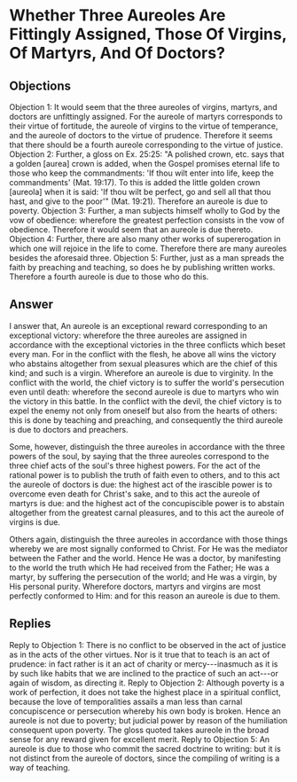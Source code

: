 # Whether Three Aureoles Are Fittingly Assigned, Those Of Virgins, Of Martyrs, And Of Doctors?
## Objections
Objection 1: It would seem that the three aureoles of virgins, martyrs, and doctors are unfittingly assigned. For the aureole of martyrs corresponds to their virtue of fortitude, the aureole of virgins to the virtue of temperance, and the aureole of doctors to the virtue of prudence. Therefore it seems that there should be a fourth aureole corresponding to the virtue of justice.
Objection 2: Further, a gloss on Ex. 25:25: "A polished crown, etc. says that a golden [aurea] crown is added, when the Gospel promises eternal life to those who keep the commandments: 'If thou wilt enter into life, keep the commandments' (Mat. 19:17). To this is added the little golden crown [aureola] when it is said: 'If thou wilt be perfect, go and sell all that thou hast, and give to the poor'" (Mat. 19:21). Therefore an aureole is due to poverty.
Objection 3: Further, a man subjects himself wholly to God by the vow of obedience: wherefore the greatest perfection consists in the vow of obedience. Therefore it would seem that an aureole is due thereto.
Objection 4: Further, there are also many other works of supererogation in which one will rejoice in the life to come. Therefore there are many aureoles besides the aforesaid three.
Objection 5: Further, just as a man spreads the faith by preaching and teaching, so does he by publishing written works. Therefore a fourth aureole is due to those who do this.
## Answer

I answer that, An aureole is an exceptional reward corresponding to an exceptional victory: wherefore the three aureoles are assigned in accordance with the exceptional victories in the three conflicts which beset every man. For in the conflict with the flesh, he above all wins the victory who abstains altogether from sexual pleasures which are the chief of this kind; and such is a virgin. Wherefore an aureole is due to virginity. In the conflict with the world, the chief victory is to suffer the world's persecution even until death: wherefore the second aureole is due to martyrs who win the victory in this battle. In the conflict with the devil, the chief victory is to expel the enemy not only from oneself but also from the hearts of others: this is done by teaching and preaching, and consequently the third aureole is due to doctors and preachers.

Some, however, distinguish the three aureoles in accordance with the three powers of the soul, by saying that the three aureoles correspond to the three chief acts of the soul's three highest powers. For the act of the rational power is to publish the truth of faith even to others, and to this act the aureole of doctors is due: the highest act of the irascible power is to overcome even death for Christ's sake, and to this act the aureole of martyrs is due: and the highest act of the concupiscible power is to abstain altogether from the greatest carnal pleasures, and to this act the aureole of virgins is due.

Others again, distinguish the three aureoles in accordance with those things whereby we are most signally conformed to Christ. For He was the mediator between the Father and the world. Hence He was a doctor, by manifesting to the world the truth which He had received from the Father; He was a martyr, by suffering the persecution of the world; and He was a virgin, by His personal purity. Wherefore doctors, martyrs and virgins are most perfectly conformed to Him: and for this reason an aureole is due to them.
## Replies
Reply to Objection 1: There is no conflict to be observed in the act of justice as in the acts of the other virtues. Nor is it true that to teach is an act of prudence: in fact rather is it an act of charity or mercy---inasmuch as it is by such like habits that we are inclined to the practice of such an act---or again of wisdom, as directing it.
Reply to Objection 2: Although poverty is a work of perfection, it does not take the highest place in a spiritual conflict, because the love of temporalities assails a man less than carnal concupiscence or persecution whereby his own body is broken. Hence an aureole is not due to poverty; but judicial power by reason of the humiliation consequent upon poverty. The gloss quoted takes aureole in the broad sense for any reward given for excellent merit.
Reply to Objection 5: An aureole is due to those who commit the sacred doctrine to writing: but it is not distinct from the aureole of doctors, since the compiling of writing is a way of teaching.